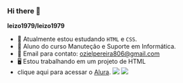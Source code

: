### Hi there 👋


**leizo1979/leizo1979** 


- 🔭 Atualmente estou estudando `HTML` e `CSS`.
- 🧑 Aluno do curso Manuteção e Suporte em Informática.
- 📧 Email para contato: ozielpereira806@gmail.com
- 🖥️ Estou trabalhando em um projeto de HTML
- 
  clique aqui para acessar o [Alura](https://www.alura.com.br).
  ![](https://media.tenor.com/41I-iMyClCgAAAAM/programmer-programming.gif)
  ![](https://media.tenor.com/TQrQ6tmnlbMAAAAM/happy-programmer.gif)

